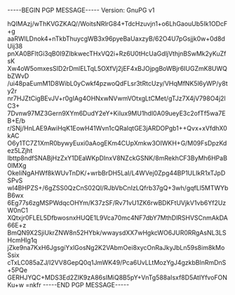 -----BEGIN PGP MESSAGE-----
Version: GnuPG v1

hQIMAzj/wThKVGZKAQ//WoitsNRlrG84+TdcHzuvjn1+o6LhGaouUb5Ik1ODcF+g
aaRWlLDnok4+nTkbThuycgWB3x96pyeBaUaxzyB/62O4U7pGsjjk0w+0d8dUij38
pnXA0BFltGi3qB0I9ZlbkwecTHxVQ2i+Rz6U0tHcUaGdIjVthjnBSwMk2yKuZfsK
Xw4oW5omxesSID2rDmlELTqL5OXfVj2jEF4xBJOjpgBoWBjr6IUGZmK8UWQbZWvD
/ui48paEumM1D8WibL0yCwkf4pzwoQdFLsr3tRtcUzy/VHqMfNK5l6yWP/y8ty2r
nr7HJZtCigBEvJV+r0gIAg4OHNxwNVwmVOtxgLtCMet/gTJz7X4jV798O4j2lC3+
7Dvnw97MZ3Gern9XYm6DudY2eY+KiIux9MU1hdl0A09ueyE3c2ofTf5wa7EB+E/b
r/SNj/HnLAE9AwiHqK1EowH41Wvn1cQRaIqtGE3jARDOPgb1++Qvx+xVfdhX0kAC
O6y1TC7Z1XmR0bywyEuxi0aAogEKm4CUpXmkw3OIWKH+G/M09FsDpzKdez5LZjht
Ibttp8ndfSNABjHzZxY1DEaWKpDInxV8NZckGSNK/8mRekhCF3ByMh6HPaB0IMXg
OkeIiNgAHWf8kWUvTnDK/+wrbBrDH5LaI/L4WVej0Zpg44BP1ULIkR1xTJpDSPvS
wI4BHPZS+/6gZSS0QzCnS02Ql/RJbVbCnIzLQfrb37gQ+3wh/gqfLl5MTWYbB6wx
6Eg77s6zgMSPWdqcOHYm/K37zSF/Rv71vU1ZK6rwBDKFtUVjkV1vb6Yf2UzW0nC1
XQtxjr0FLEL5DfbwosnxHUQE1L9Vca70mc4NF7dbY7MthDlRSHVSCnmAkDA66E+z
BmQN9X2SjiUkrZNW8n52HYbk/wwaysdXX7wHgkcWO6JUR0RRgAsNL3LSHcmHIg1q
jZke9na7KxH6JgsgiYxlGosNg2K2VAbmOei8xycOnRaJkyJbLn59s8im8kMoSsix
cTxLC085aZJ/I2VV8GepQ0q1JmWK49/Pca6UvLLtMozYgJ4gzkbBlnRmDnS+5PQe
GERHJYQC+MDS3Ed2ZIK9zA86sIMiQ8B5pY+VnTg588aIsxf8D5AtIYfvoFONKu+w
=nkfr
-----END PGP MESSAGE-----
